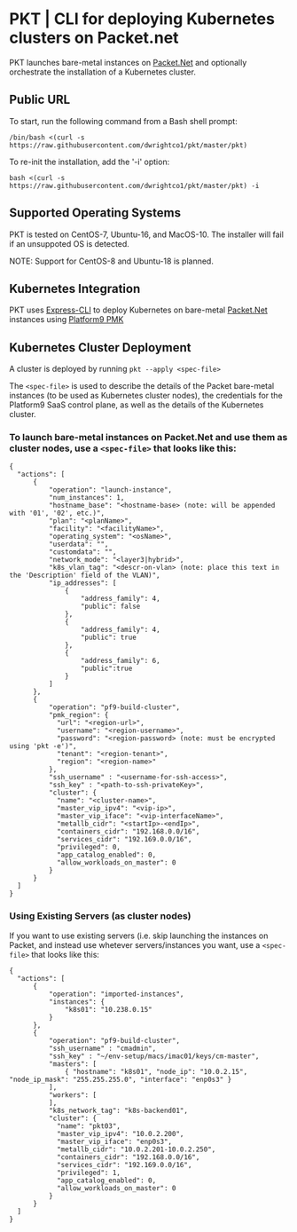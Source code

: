 # PKT | CLI for deploying Kubernetes clusters on Packet.net
PKT launches bare-metal instances on [Packet.Net](https://app.packet.net) and optionally orchestrate the installation of a Kubernetes cluster.

## Public URL
To start, run the following command from a Bash shell prompt:
```
/bin/bash <(curl -s https://raw.githubusercontent.com/dwrightco1/pkt/master/pkt)
```

To re-init the installation, add the '-i' option:
```
bash <(curl -s https://raw.githubusercontent.com/dwrightco1/pkt/master/pkt) -i
```

## Supported Operating Systems
PKT is tested on CentOS-7, Ubuntu-16, and MacOS-10.  The installer will fail if an unsuppoted OS is detected.

NOTE: Support for CentOS-8 and Ubuntu-18 is planned.

## Kubernetes Integration
PKT uses [Express-CLI](https://github.com/platform9/express-cli) to deploy Kubernetes on bare-metal [Packet.Net](https://app.packet.net) instances using [Platform9 PMK](https://platform9.com/signup)

## Kubernetes Cluster Deployment
A cluster is deployed by running `pkt --apply <spec-file>`

The `<spec-file>` is used to describe the details of the Packet bare-metal instances (to be used as Kubernetes cluster nodes), the credentials for the Platform9 SaaS control plane, as well as the details of the Kubernetes cluster.

### To launch bare-metal instances on Packet.Net and use them as cluster nodes, use a `<spec-file>` that looks like this:
```
{
  "actions": [
      {
          "operation": "launch-instance",
          "num_instances": 1,
          "hostname_base": "<hostname-base> (note: will be appended with '01', '02', etc.)",
          "plan": "<planName>",
          "facility": "<facilityName>",
          "operating_system": "<osName>",
          "userdata": "",
          "customdata": "",
          "network_mode": "<layer3|hybrid>",
          "k8s_vlan_tag": "<descr-on-vlan> (note: place this text in the 'Description' field of the VLAN)",
          "ip_addresses": [
              {
                  "address_family": 4,
                  "public": false
              },
              {
                  "address_family": 4,
                  "public": true
              },
              {
                  "address_family": 6,
                  "public":true
              }
          ]
      },
      {
          "operation": "pf9-build-cluster",
          "pmk_region": {
            "url": "<region-url>",
            "username": "<region-username>",
            "password": "<region-password> (note: must be encrypted using 'pkt -e')",
            "tenant": "<region-tenant>",
            "region": "<region-name>"
          },
          "ssh_username" : "<username-for-ssh-access>",
          "ssh_key" : "<path-to-ssh-privateKey>",
          "cluster": {
            "name": "<cluster-name>",
            "master_vip_ipv4": "<vip-ip>",
            "master_vip_iface": "<vip-interfaceName>",
            "metallb_cidr": "<startIp>-<endIp>",
            "containers_cidr": "192.168.0.0/16",
            "services_cidr": "192.169.0.0/16",
            "privileged": 0,
            "app_catalog_enabled": 0,
            "allow_workloads_on_master": 0
          }
      }
  ]
}
```

### Using Existing Servers (as cluster nodes)
If you want to use existing servers (i.e. skip launching the instances on Packet, and instead use whetever servers/instances you want, use a `<spec-file>` that looks like this:
```
{
  "actions": [
      {
          "operation": "imported-instances",
          "instances": {
              "k8s01": "10.238.0.15"
          }
      },
      {
          "operation": "pf9-build-cluster",
          "ssh_username" : "cmadmin",
          "ssh_key" : "~/env-setup/macs/imac01/keys/cm-master",
          "masters": [
              { "hostname": "k8s01", "node_ip": "10.0.2.15", "node_ip_mask": "255.255.255.0", "interface": "enp0s3" }
          ],
          "workers": [
          ],
          "k8s_network_tag": "k8s-backend01",
          "cluster": {
            "name": "pkt03",
            "master_vip_ipv4": "10.0.2.200",
            "master_vip_iface": "enp0s3",
            "metallb_cidr": "10.0.2.201-10.0.2.250",
            "containers_cidr": "192.168.0.0/16",
            "services_cidr": "192.169.0.0/16",
            "privileged": 1,
            "app_catalog_enabled": 0,
            "allow_workloads_on_master": 0
          }
      }
  ]
}
```
